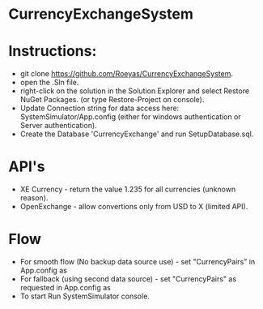 # CurrencyExchangeSystem

# Instructions:
-    git clone https://github.com/Roeyas/CurrencyExchangeSystem.
-    open the .Sln file.
-    right-click on the solution in the Solution Explorer and select Restore NuGet Packages. (or type Restore-Project on console).
-    Update Connection string for data access here: SystemSimulator/App.config (either for windows authentication or Server authentication).
-    Create the Database 'CurrencyExchange' and run SetupDatabase.sql.

# API's
- XE Currency - return the value 1.235 for all currencies (unknown reason).
- OpenExchange - allow convertions only from USD to X (limited API).

# Flow
- For smooth flow (No backup data source use) - set "CurrencyPairs" in App.config as  <add key="CurrencyPairs" value="USD/ILS,USD/EUR,USD/GBP,USD/JPY" />
- For fallback (using second data source) - set "CurrencyPairs" as requested in App.config as <add key="CurrencyPairs" value="USD/ILS,USD/EUR,GBP/EUR,EUR/JPY" />
- To start Run SystemSimulator console.
